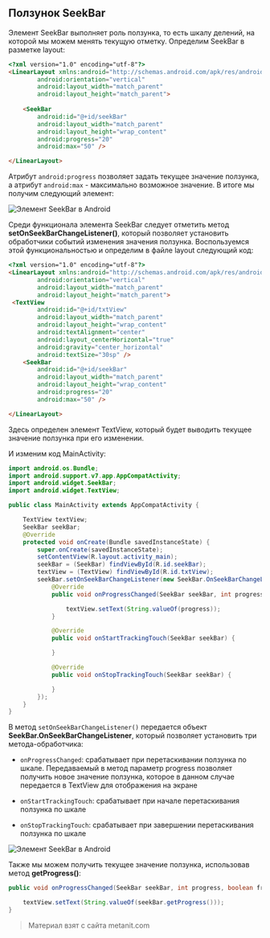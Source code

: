 ## Ползунок SeekBar

Элемент SeekBar выполняет роль ползунка, то есть шкалу делений, на которой мы можем менять текущую отметку. Определим SeekBar в разметке layout:

```html
<?xml version="1.0" encoding="utf-8"?>
<LinearLayout xmlns:android="http://schemas.android.com/apk/res/android" 
        android:orientation="vertical" 
        android:layout_width="match_parent" 
        android:layout_height="match_parent"> 
 
    <SeekBar
        android:id="@+id/seekBar"
        android:layout_width="match_parent"
        android:layout_height="wrap_content"
        android:progress="20" 
        android:max="50" /> 

</LinearLayout>
```

Атрибут `android:progress` позволяет задать текущее значение ползунка, а атрибут `android:max` - максимально возможное значение. В итоге мы получим следующий элемент:

![Элемент SeekBar в Android](https://metanit.com/java/android/pics/seekbar.png)

Среди функционала элемента SeekBar следует отметить метод **setOnSeekBarChangeListener()**, который позволяет установить обработчики событий изменения значения ползунка. Воспользуемся этой функциональностью и определим в файле layout следующий код:

```html
<?xml version="1.0" encoding="utf-8"?>
<LinearLayout xmlns:android="http://schemas.android.com/apk/res/android" 
        android:orientation="vertical" 
        android:layout_width="match_parent" 
        android:layout_height="match_parent"> 
 <TextView
        android:id="@+id/txtView"
        android:layout_width="match_parent"
        android:layout_height="wrap_content"
        android:textAlignment="center"
        android:layout_centerHorizontal="true"
        android:gravity="center_horizontal"
        android:textSize="30sp" />
    <SeekBar
        android:id="@+id/seekBar"
        android:layout_width="match_parent"
        android:layout_height="wrap_content"
        android:progress="20" 
        android:max="50" /> 

</LinearLayout>
```

Здесь определен элемент TextView, который будет выводить текущее значение ползунка при его изменении.

И изменим код MainActivity:

```java
import android.os.Bundle;
import android.support.v7.app.AppCompatActivity;
import android.widget.SeekBar;
import android.widget.TextView;

public class MainActivity extends AppCompatActivity {

    TextView textView;
    SeekBar seekBar;
    @Override
    protected void onCreate(Bundle savedInstanceState) {
        super.onCreate(savedInstanceState);
        setContentView(R.layout.activity_main);
        seekBar = (SeekBar) findViewById(R.id.seekBar);
        textView = (TextView) findViewById(R.id.txtView);
        seekBar.setOnSeekBarChangeListener(new SeekBar.OnSeekBarChangeListener() {
            @Override
            public void onProgressChanged(SeekBar seekBar, int progress, boolean fromUser) {

                textView.setText(String.valueOf(progress));
            }

            @Override
            public void onStartTrackingTouch(SeekBar seekBar) {

            }

            @Override
            public void onStopTrackingTouch(SeekBar seekBar) {

            }
        });
    }
}
```

В метод `setOnSeekBarChangeListener()` передается объект **SeekBar.OnSeekBarChangeListener**, который позволяет установить три метода-обработчика:

- `onProgressChanged`: срабатывает при перетаскивании ползунка по шкале. Передаваемый в метод параметр progress позволяет получить 
новое значение ползунка, которое в данном случае передается в TextView для отображения на экране

- `onStartTrackingTouch`: срабатывает при начале перетаскивания ползунка по шкале

- `onStopTrackingTouch`: срабатывает при завершении перетаскивания ползунка по шкале

![Элемент SeekBar в Android](https://metanit.com/java/android/pics/seekbar2.png)

Также мы можем получить текущее значение ползунка, использовав метод **getProgress()**:

```java
public void onProgressChanged(SeekBar seekBar, int progress, boolean fromUser) {

    textView.setText(String.valueOf(seekBar.getProgress()));
}
```


> Материал взят с сайта metanit.com